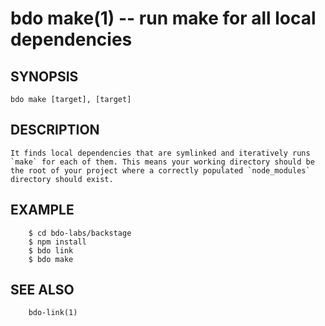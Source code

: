 
bdo make(1) -- run make for all local dependencies
==================================================

SYNOPSIS
--------

    bdo make [target], [target]


DESCRIPTION
-----------

    It finds local dependencies that are symlinked and iteratively runs
    `make` for each of them. This means your working directory should be
    the root of your project where a correctly populated `node_modules`
    directory should exist.


EXAMPLE
-------

        $ cd bdo-labs/backstage
        $ npm install
        $ bdo link
        $ bdo make


SEE ALSO
--------

        bdo-link(1)

